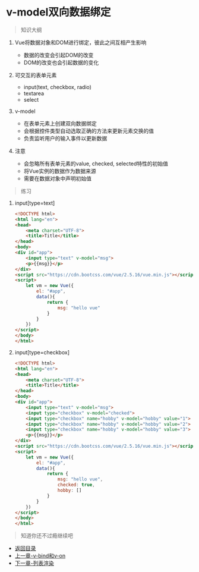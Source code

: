 # v-model双向数据绑定

> 知识大纲
1. Vue将数据对象和DOM进行绑定，彼此之间互相产生影响
    * 数据的改变会引起DOM的改变
    * DOM的改变也会引起数据的变化
    
2. 可交互的表单元素
    * input(text, checkbox, radio)    
    * textarea
    * select
    
3. v-model
    * 在表单元素上创建双向数据绑定
    * 会根据控件类型自动选取正确的方法来更新元素交换的值
    * 负责监听用户的输入事件以更新数据
    
4. 注意
    * 会忽略所有表单元素的value, checked, selected特性的初始值
    * 将Vue实例的数据作为数据来源
    * 需要在数据对象中声明初始值  
    
> 练习
1. input[type=text]
    ```html
    <!DOCTYPE html>
    <html lang="en">
    <head>
        <meta charset="UTF-8">
        <title>Title</title>
    </head>
    <body>
    <div id="app">
        <input type="text" v-model="msg">
        <p>{{msg}}</p>
    </div>
    <script src="https://cdn.bootcss.com/vue/2.5.16/vue.min.js"></script>
    <script>
        let vm = new Vue({
            el: "#app",
            data(){
                return {
                    msg: "hello vue"
                }
            }
        })
    </script>
    </body>
    </html>
    ```         
2. input[type=checkbox]
    ```html
    <!DOCTYPE html>
    <html lang="en">
    <head>
        <meta charset="UTF-8">
        <title>Title</title>
    </head>
    <body>
    <div id="app">
        <input type="text" v-model="msg">
        <input type="checkbox" v-model="checked">
        <input type="checkbox" name="hobby" v-model="hobby" value="1"> 1
        <input type="checkbox" name="hobby" v-model="hobby" value="2"> 2
        <input type="checkbox" name="hobby" v-model="hobby" value="3"> 3
        <p>{{msg}}</p>
    </div>
    <script src="https://cdn.bootcss.com/vue/2.5.16/vue.min.js"></script>
    <script>
        let vm = new Vue({
            el: "#app",
            data(){
                return {
                    msg: "hello vue",
                    checked: true,
                    hobby: []
                }
            }
        })
    </script>
    </body>
    </html>
    ```     

> 知道你还不过瘾继续吧        
* [返回目录](../../README.md) 
* [上一章-v-bind和v-on](../02-v-bind和v-on/v-bind和v-on.md)
* [下一章-列表渲染](../04-列表渲染/列表渲染.md)         